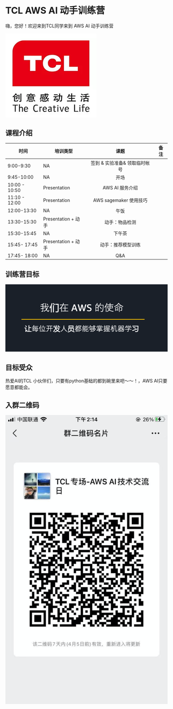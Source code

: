 # TCL AWS AI 动手训练营



嗨，您好！欢迎来到TCL同学来到 AWS AI 动手训练营

![image-20210329132321796](./images/image-20210329132321796.png)



## 课程介绍

| 时间          | 培训类型            |             课题              | 备注 |
| ------------- | ------------------- | :---------------------------: | ---- |
| 9:00-9:30     | NA                  | 签到 & 实验准备& 领取临时帐号 |      |
| 9:45-10:00    | NA                  |             开场              |      |
| 10:00 - 10:50 | Presentation        |        AWS AI 服务介绍        |      |
| 11:10 - 12:00 | Presentation        |    AWS sagemaker 使用技巧     |      |
| 12:00-13:30   | NA                  |             午饭              |      |
| 13:30-15:30   | Presentation + 动手 |        动手：物品检测         |      |
| 15:30-15:45   | NA                  |            下午茶             |      |
| 15:45- 17:45  | Presentation + 动手 |      动手：推荐模型训练       |      |
| 17:45- 18:00  | NA                  |              Q&A              |      |







## 训练营目标

![目标](./images/image-20210329003603349.png)







## 目标受众

热爱AI的TCL 小伙伴们，只要有python基础的都到碗里来吧～～！，AWS AI只要愿意都能会。



## 入群二维码

![image-20210329141545741](./images/image-20210329141545741.png)



